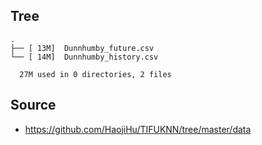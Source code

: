 
## Tree

```
.
├── [ 13M]  Dunnhumby_future.csv
└── [ 14M]  Dunnhumby_history.csv

  27M used in 0 directories, 2 files
```

## Source
- https://github.com/HaojiHu/TIFUKNN/tree/master/data